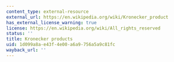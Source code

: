 ```yaml
---
content_type: external-resource
external_url: https://en.wikipedia.org/wiki/Kronecker_product
has_external_license_warning: true
license: https://en.wikipedia.org/wiki/All_rights_reserved
status: ''
title: Kronecker products
uid: 1d099a8a-e43f-4e00-a6a9-756a5a9c81fc
wayback_url: ''
---
```

